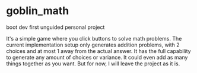 # goblin_math
boot dev first unguided personal project

It's a simple game where you click buttons to solve math problems. The current implementation setup only generates addition problems, with 2 choices and at most 1 away from the actual answer. It has the full capability to generate any amount of choices or variance. It could even add as many things together as you want. But for now, I will leave the project as it is.
